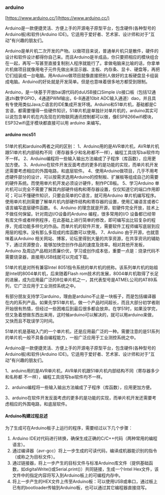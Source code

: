 
### arduino
[https://www.arduino.cc/](https://www.arduino.cc/)

Arduino是一款便捷灵活、方便上手的开源电子原型平台，包含硬件(各种型号的Arduino板)和软件(Arduino IDE)。它适用于爱好者、艺术家、设计师和对于"互动"有兴趣的朋友们。



Arduino是单片机二次开发的产物。以做项目来说，普通单片机只是散件，硬件的设计和软件设计都得你自己来。而且Arduino是半成品，你只要把相应的模块组合在一起，再写一写甚至直接复制别人程序就能行了。拿做电脑来比喻的话，你拿单片机做项目就像用电子元件先做出来显示器、主板、内存条、显卡、硬盘等，再把它们组装成一台电脑。用Arduino做项目就像直接把别人做好的主板硬盘显卡组装成电脑。Arduino的好处就是开发简单。但是也意味着很多地方都受到限制。

Arduino，是一块基于开放bai源代码的duUSB接口Simple i/o接口板（包括12通道zhi数字GPIO，4通道PWM输出，6-8通道10bit ADC输入通道）dao，并且具有专使用类似Java,C语言的IDE集成开发环境。Arduino和51单片机，基础都是C言语，都需要懂得一些硬件知识，51单片机是单独针对单片机的，arduino其实可以说包含单片机在内及现在的物联网通讯控制都可以做，像ESP8266wifi模块，ESP32wifi蓝牙模块都直接可以用 arduino 来编写。
#### arduino mcs51

51单片机和arduino两者之间的区别：
1、Arduino用的是AVR单片机，AVR单片机跟51单片机内部结构不同（寄存器多少和名称都不一样），编程工具烧写bai软件均不一样。
2、Arduino编程将一些输入输出方法编成了子程序（库函数），应用更加方便。
3、Arduino在软件开发反面考虑的更多的是功能的实现，而单片机开发还需要考虑相应的外围电路，和底层软件。
4、使用Arduino做项目，几乎不用考虑硬件部分的设计，可以按需求选用Arduino的控制板、扩展板等组成自己的需要的硬件系统。而使用单片机开发必须设计硬件，制作PCB板。
5、学习Arduino 单片机可以完全不需要了解其内部硬件结构和寄存器设置，仅仅知道它的端口作用即可；可以不懂硬件知识，只要会简单的C语言，就可用Arduino 单片机编写程序。使用单片机则需要了解单片机内部硬件结构和寄存器的设置，使用汇编语言或者C语言编写底层硬件函数。
6、Arduino 的理念就是开源，软硬件完全开放，技术上不做任何保留。针对周边I/O设备的Arduino 编程，很多常用的I/O 设备都已经带有库文件或者样例程序，在此基础上进行简单的修改，即可编写出比较复杂的程序，完成功能多样化的作品。而单片机的软件开发，需要软件工程师编写底层到应用层的程序。没有那么多现成的库函数可以使用。
7、Arduino 由于开源，也就意味着从Arduino 相关网站、博客，论坛里得到大量的共享资源，在共享资讯的辅助下，通过资源整合，能够加快您创作作品的速度及效率。相对其他开发板，Arduino 及周边产品相对质廉价优，学习或创作成本低，重要一点是：烧录代码不需要烧录器，直接用USB线就可以完成下载。


51单片机是对所有兼容Intel 8051指令系统的单片机的统称。该系列单片机的始祖是Intel的8004单片机，后来随着Flash rom技术的发展，8004单片机取得了长足的进展，成为应用最广泛的8位单片机之一，其代表型号是ATMEL公司的AT89系列，它广泛应用于工业测控系统之中。

有部分朋友支持学习arduino，理由是arduino不止是一块板子，而是包括编译器在内的系列产品。如果先学51单片机，做一个产品时间超长，而且大部分初学者刚开始很有热情，但经过一些困难后到最后很多都会放弃。在学51时，如果没学完，但又急着想做东西出来用，这时候arduino可以解决的，就可以用arduino来做，又快而且不耽误学习时间。


51单片机是基础入门的一个单片机，还是应用最广泛的一种。需要注意的是51系列的单片机一般不具备自编程能力，一般广泛应用于工业测控系统之中。

Arduino是一款便捷灵活、方便上手的开源电子原型平台，包含硬件(各种型号的Arduino板)和软件(Arduino IDE)。它适用于爱好者、艺术家、设计师和对于"互动"有兴趣的朋友们。


1、arduino用的是AVR单片机，AVR单片机跟51单片机内部结构不同（寄存器多少和名称都 不一样），编程工具烧写bai软件均不一样。

2、arduino编程将一些输入输出方法编成了子程序（库函数），应用更加方便。

3、arduino在软件开发反面考虑的更多的是功能的实现，而单片机开发还需要考虑相应的外围电路，和底层软件。



#### Arduino构建过程总述
为了生成可在Arduino板子上运行的程序，需要经过以下几个步骤：

1. Arduino IDE对代码进行转换，确保生成正确的C/C++代码（两种常用的编程语言）。
2. 通过编译器（avr-gcc）将上一步生成的可读代码，编译成机器能识别的指令（或称之为目标文件）。
3. 通过链接器，将上一步产生的目标文件与标准Arduino库文件（提供基础函数，如digitalWrite()或Serial.print()）共同链接，生成一个Intel Hex文件，该文件中的指定内容将写入到Arduino板上的可编程内存中。
4. 将上一步产生的HEX文件上传至Arduino板：可以使用USB或串口，通过板上已有的bootloader传输到Arduino板，也可以通过其它编程器直接烧写。